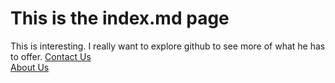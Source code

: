 # This is the index.md page
This is interesting. I really want to explore github to see more of what he has to offer.
[Contact Us](contact.md)   
[About Us](about.md)
